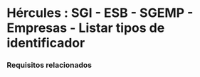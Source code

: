 # Hércules : SGI \- ESB \- SGEMP \- Empresas \- Listar tipos de identificador



### Requisitos relacionados






